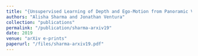 ```yaml
---
title: "{Unsupervised Learning of Depth and Ego-Motion from Panoramic Video}"
authors: "Alisha Sharma and Jonathan Ventura"
collection: "publications"
permalink: "/publication/sharma-arxiv19"
date: 2019
venue: "arXiv e-prints"
paperurl: "/files/sharma-arxiv19.pdf"
---
```

